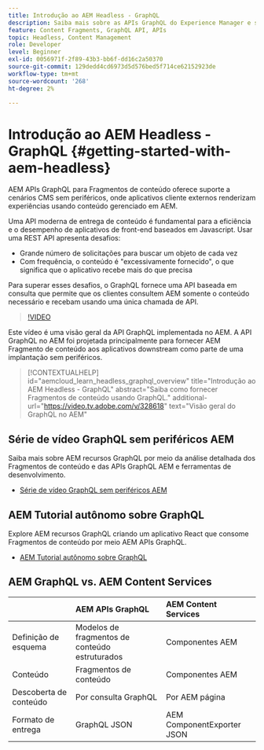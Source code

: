 ```yaml
---
title: Introdução ao AEM Headless - GraphQL
description: Saiba mais sobre as APIs GraphQL do Experience Manager e seus recursos.
feature: Content Fragments, GraphQL API, APIs
topic: Headless, Content Management
role: Developer
level: Beginner
exl-id: 0056971f-2f89-43b3-bb6f-dd16c2a50370
source-git-commit: 129dedd4cd6973d5d576bed5f714ce62152923de
workflow-type: tm+mt
source-wordcount: '268'
ht-degree: 2%

---
```


# Introdução ao AEM Headless - GraphQL {#getting-started-with-aem-headless}

AEM APIs GraphQL para Fragmentos de conteúdo oferece suporte a cenários CMS sem periféricos, onde aplicativos cliente externos renderizam experiências usando conteúdo gerenciado em AEM.

Uma API moderna de entrega de conteúdo é fundamental para a eficiência e o desempenho de aplicativos de front-end baseados em Javascript. Usar uma REST API apresenta desafios:

* Grande número de solicitações para buscar um objeto de cada vez
* Com frequência, o conteúdo é &quot;excessivamente fornecido&quot;, o que significa que o aplicativo recebe mais do que precisa

Para superar esses desafios, o GraphQL fornece uma API baseada em consulta que permite que os clientes consultem AEM somente o conteúdo necessário e recebam usando uma única chamada de API.

>[!VIDEO](https://video.tv.adobe.com/v/328618/?quality=12&learn=on)

Este vídeo é uma visão geral da API GraphQL implementada no AEM. A API GraphQL no AEM foi projetada principalmente para fornecer AEM Fragmento de conteúdo aos aplicativos downstream como parte de uma implantação sem periféricos.

>[!CONTEXTUALHELP]
>id="aemcloud_learn_headless_graphql_overview"
>title="Introdução ao AEM Headless - GraphQL"
>abstract="Saiba como fornecer Fragmentos de conteúdo usando GraphQL."
>additional-url="https://video.tv.adobe.com/v/328618" text="Visão geral do GraphQL no AEM"

## Série de vídeo GraphQL sem periféricos AEM

Saiba mais sobre AEM recursos GraphQL por meio da análise detalhada dos Fragmentos de conteúdo e das APIs GraphQL AEM e ferramentas de desenvolvimento.

* [Série de vídeo GraphQL sem periféricos AEM](./video-series/modeling-basics.md)

## AEM Tutorial autônomo sobre GraphQL

Explore AEM recursos GraphQL criando um aplicativo React que consome Fragmentos de conteúdo por meio AEM APIs GraphQL.

* [AEM Tutorial autônomo sobre GraphQL](./multi-step/overview.md)

## AEM GraphQL vs. AEM Content Services

|  | AEM APIs GraphQL | AEM Content Services |
|--------------------------------|:-----------------|:---------------------|
| Definição de esquema | Modelos de fragmentos de conteúdo estruturados | Componentes AEM |
| Conteúdo | Fragmentos de conteúdo | Componentes AEM |
| Descoberta de conteúdo | Por consulta GraphQL | Por AEM página |
| Formato de entrega | GraphQL JSON | AEM ComponentExporter JSON |
